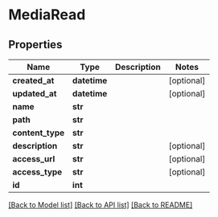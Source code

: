 # MediaRead

## Properties
Name | Type | Description | Notes
------------ | ------------- | ------------- | -------------
**created_at** | **datetime** |  | [optional] 
**updated_at** | **datetime** |  | [optional] 
**name** | **str** |  | 
**path** | **str** |  | 
**content_type** | **str** |  | 
**description** | **str** |  | [optional] 
**access_url** | **str** |  | [optional] 
**access_type** | **str** |  | [optional] 
**id** | **int** |  | 

[[Back to Model list]](../README.md#documentation-for-models) [[Back to API list]](../README.md#documentation-for-api-endpoints) [[Back to README]](../README.md)

